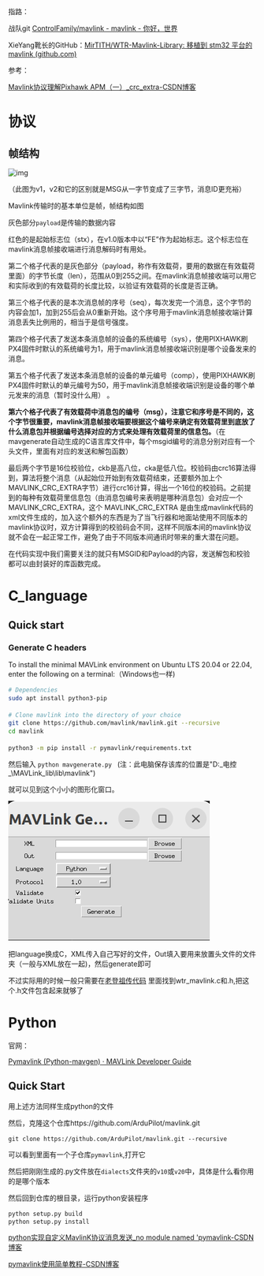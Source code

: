 指路：

战队git  [ControlFamily/mavlink - mavlink - 你好，世界](http://10.249.19.53:3000/ControlFamily/mavlink)

XieYang靴长的GitHub：[MirTITH/WTR-Mavlink-Library: 移植到 stm32 平台的 mavlink (github.com)](https://github.com/MirTITH/WTR-Mavlink-Library/tree/main)



参考：

[Mavlink协议理解Pixhawk APM（一）_crc_extra-CSDN博客](https://blog.csdn.net/super_mice/article/details/44836585)

# 协议

## 帧结构

![img](https://img-blog.csdn.net/20150402204818032?watermark/2/text/aHR0cDovL2Jsb2cuY3Nkbi5uZXQvc3VwZXJfbWljZQ==/font/5a6L5L2T/fontsize/400/fill/I0JBQkFCMA==/dissolve/70/gravity/SouthEast)

（此图为v1，v2和它的区别就是MSG从一字节变成了三字节，消息ID更充裕）

Mavlink传输时的基本单位是帧，帧结构如图

灰色部分`payload`是传输的数据内容

红色的是起始标志位（stx），在v1.0版本中以“FE”作为起始标志。这个标志位在mavlink消息帧接收端进行消息解码时有用处。

第二个格子代表的是灰色部分（payload，称作有效载荷，要用的数据在有效载荷里面）的字节长度（len），范围从0到255之间。在mavlink消息帧接收端可以用它和实际收到的有效载荷的长度比较，以验证有效载荷的长度是否正确。

第三个格子代表的是本次消息帧的序号（seq），每次发完一个消息，这个字节的内容会加1，加到255后会从0重新开始。这个序号用于mavlink消息帧接收端计算消息丢失比例用的，相当于是信号强度。

第四个格子代表了发送本条消息帧的设备的系统编号（sys），使用PIXHAWK刷PX4固件时默认的系统编号为1，用于mavlink消息帧接收端识别是哪个设备发来的消息。

第五个格子代表了发送本条消息帧的设备的单元编号（comp），使用PIXHAWK刷PX4固件时默认的单元编号为50，用于mavlink消息帧接收端识别是设备的哪个单元发来的消息（暂时没什么用） 。

**第六个格子代表了有效载荷中消息包的编号（msg），注意它和序号是不同的，这个字节很重要，mavlink消息帧接收端要根据这个编号来确定有效载荷里到底放了什么消息包并根据编号选择对应的方式来处理有效载荷里的信息包。**（在mavgenerate自动生成的C语言库文件中，每个msgid编号的消息分别对应有一个头文件，里面有对应的发送和解包函数）

最后两个字节是16位校验位，ckb是高八位，cka是低八位。校验码由crc16算法得到，算法将整个消息（从起始位开始到有效载荷结束，还要额外加上个MAVLINK_CRC_EXTRA字节）进行crc16计算，得出一个16位的校验码。之前提到的每种有效载荷里信息包（由消息包编号来表明是哪种消息包）会对应一个MAVLINK_CRC_EXTRA，这个 MAVLINK_CRC_EXTRA 是由生成mavlink代码的xml文件生成的，加入这个额外的东西是为了当飞行器和地面站使用不同版本的mavlink协议时，双方计算得到的校验码会不同，这样不同版本间的mavlink协议就不会在一起正常工作，避免了由于不同版本间通讯时带来的重大潜在问题。



在代码实现中我们需要关注的就只有MSGID和Payload的内容，发送解包和校验都可以由封装好的库函数完成。



# C_language

## Quick start

### Generate C headers

To install the minimal MAVLink environment on Ubuntu LTS 20.04 or 22.04, enter the following on a terminal:（Windows也一样)

```bash
# Dependencies
sudo apt install python3-pip

# Clone mavlink into the directory of your choice
git clone https://github.com/mavlink/mavlink.git --recursive
cd mavlink

python3 -m pip install -r pymavlink/requirements.txt
```

然后输入 `python mavgenerate.py	` (注：此电脑保存该库的位置是"D:\_电控_\MAVLink_lib\lib\mavlink")

就可以见到这个小小的图形化窗口。

![1711291361268](image/MAV_learn/1711291361268.png)

把language换成C，XML传入自己写好的文件，Out填入要用来放置头文件的文件夹（一般与XML放在一起)，然后generate即可

不过实际用的时候一般只需要在[老登祖传代码](http://10.249.19.53:3000/CYT/R1_Upper/src/branch/main/UserCode/Lib/Mavlink)
里面找到wtr_mavlink.c和.h,把这个.h文件包含起来就够了



# Python

官网：

[Pymavlink (Python-mavgen) · MAVLink Developer Guide](https://mavlink.io/en/mavgen_python/)

## Quick Start

用上述方法同样生成python的文件

然后，克隆这个仓库https://github.com/ArduPilot/mavlink.git

```
git clone https://github.com/ArduPilot/mavlink.git --recursive
```

可以看到里面有一个子仓库`pymavlink`,打开它

然后把刚刚生成的.py文件放在`dialects`文件夹的`v10`或`v20`中，具体是什么看你用的是哪个版本

然后回到仓库的根目录，运行python安装程序

```
python setup.py build
python setup.py install
```

[python实现自定义MavlinK协议消息发送_no module named 'pymavlink-CSDN博客](https://blog.csdn.net/qq_28506941/article/details/106708785)

[pymavlink使用简单教程-CSDN博客](https://blog.csdn.net/han784851198/article/details/105204847)
